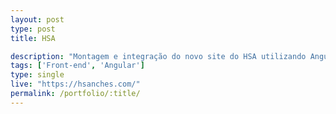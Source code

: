 ```yaml
---
layout: post
type: post
title: HSA

description: "Montagem e integração do novo site do HSA utilizando Angular."
tags: ['Front-end', 'Angular']
type: single
live: "https://hsanches.com/"
permalink: /portfolio/:title/
---
```

